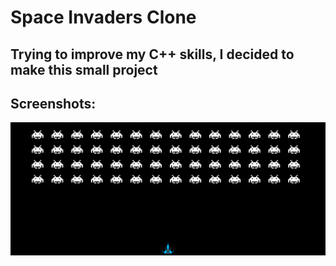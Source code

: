 <h1>Space Invaders Clone</h1>

<h2>Trying to improve my C++ skills, I decided to make this small project </h2>

<h2>Screenshots: </h2>
<img src="./example.png">
